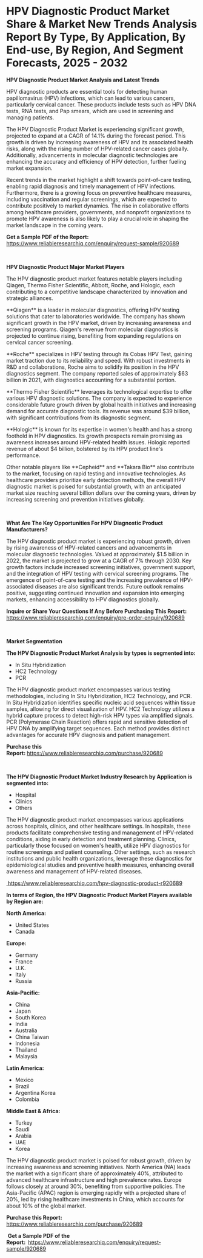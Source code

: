 <p><h1>HPV Diagnostic Product Market Share & Market New Trends Analysis Report By Type, By Application, By End-use, By Region, And Segment Forecasts, 2025 - 2032</h1></p><p><strong>HPV Diagnostic Product Market Analysis and Latest Trends</strong></p>
<p><p>HPV diagnostic products are essential tools for detecting human papillomavirus (HPV) infections, which can lead to various cancers, particularly cervical cancer. These products include tests such as HPV DNA tests, RNA tests, and Pap smears, which are used in screening and managing patients.</p><p>The HPV Diagnostic Product Market is experiencing significant growth, projected to expand at a CAGR of 14.1% during the forecast period. This growth is driven by increasing awareness of HPV and its associated health risks, along with the rising number of HPV-related cancer cases globally. Additionally, advancements in molecular diagnostic technologies are enhancing the accuracy and efficiency of HPV detection, further fueling market expansion.</p><p>Recent trends in the market highlight a shift towards point-of-care testing, enabling rapid diagnosis and timely management of HPV infections. Furthermore, there is a growing focus on preventive healthcare measures, including vaccination and regular screenings, which are expected to contribute positively to market dynamics. The rise in collaborative efforts among healthcare providers, governments, and nonprofit organizations to promote HPV awareness is also likely to play a crucial role in shaping the market landscape in the coming years.</p></p>
<p><strong>Get a Sample PDF of the Report:&nbsp;</strong> <a href="https://www.reliableresearchiq.com/enquiry/request-sample/920689?utm_campaign=3096&utm_medium=2&utm_source=Github&utm_content=ia&utm_term=18042025&utm_id=hpv-diagnostic-product">https://www.reliableresearchiq.com/enquiry/request-sample/920689</a></p>
<p>&nbsp;</p>
<p><strong>HPV Diagnostic Product Major Market Players</strong></p>
<p><p>The HPV diagnostic product market features notable players including Qiagen, Thermo Fisher Scientific, Abbott, Roche, and Hologic, each contributing to a competitive landscape characterized by innovation and strategic alliances.</p><p>**Qiagen** is a leader in molecular diagnostics, offering HPV testing solutions that cater to laboratories worldwide. The company has shown significant growth in the HPV market, driven by increasing awareness and screening programs. Qiagen's revenue from molecular diagnostics is projected to continue rising, benefiting from expanding regulations on cervical cancer screening.</p><p>**Roche** specializes in HPV testing through its Cobas HPV Test, gaining market traction due to its reliability and speed. With robust investments in R&D and collaborations, Roche aims to solidify its position in the HPV diagnostics segment. The company reported sales of approximately $63 billion in 2021, with diagnostics accounting for a substantial portion.</p><p>**Thermo Fisher Scientific** leverages its technological expertise to offer various HPV diagnostic solutions. The company is expected to experience considerable future growth driven by global health initiatives and increasing demand for accurate diagnostic tools. Its revenue was around $39 billion, with significant contributions from its diagnostic segment.</p><p>**Hologic** is known for its expertise in women's health and has a strong foothold in HPV diagnostics. Its growth prospects remain promising as awareness increases around HPV-related health issues. Hologic reported revenue of about $4 billion, bolstered by its HPV product line's performance.</p><p>Other notable players like **Cepheid** and **Takara Bio** also contribute to the market, focusing on rapid testing and innovative technologies. As healthcare providers prioritize early detection methods, the overall HPV diagnostic market is poised for substantial growth, with an anticipated market size reaching several billion dollars over the coming years, driven by increasing screening and prevention initiatives globally.</p></p>
<p>&nbsp;</p>
<p><strong>What Are The Key Opportunities For HPV Diagnostic Product Manufacturers?</strong></p>
<p><p>The HPV diagnostic product market is experiencing robust growth, driven by rising awareness of HPV-related cancers and advancements in molecular diagnostic technologies. Valued at approximately $1.5 billion in 2022, the market is projected to grow at a CAGR of 7% through 2030. Key growth factors include increased screening initiatives, government support, and the integration of HPV testing with cervical screening programs. The emergence of point-of-care testing and the increasing prevalence of HPV-associated diseases are also significant trends. Future outlook remains positive, suggesting continued innovation and expansion into emerging markets, enhancing accessibility to HPV diagnostics globally.</p></p>
<p><strong>Inquire or Share Your Questions If Any Before Purchasing This Report:</strong> <a href="https://www.reliableresearchiq.com/enquiry/pre-order-enquiry/920689?utm_campaign=3096&utm_medium=2&utm_source=Github&utm_content=ia&utm_term=18042025&utm_id=hpv-diagnostic-product">https://www.reliableresearchiq.com/enquiry/pre-order-enquiry/920689</a></p>
<p>&nbsp;</p>
<p><strong>Market Segmentation</strong></p>
<p><strong>The HPV Diagnostic Product Market Analysis by types is segmented into:</strong></p>
<p><ul><li>In Situ Hybridization</li><li>HC2 Technology</li><li>PCR</li></ul></p>
<p><p>The HPV diagnostic product market encompasses various testing methodologies, including In Situ Hybridization, HC2 Technology, and PCR. In Situ Hybridization identifies specific nucleic acid sequences within tissue samples, allowing for direct visualization of HPV. HC2 Technology utilizes a hybrid capture process to detect high-risk HPV types via amplified signals. PCR (Polymerase Chain Reaction) offers rapid and sensitive detection of HPV DNA by amplifying target sequences. Each method provides distinct advantages for accurate HPV diagnosis and patient management.</p></p>
<p><strong>Purchase this Report:&nbsp;</strong><a href="https://www.reliableresearchiq.com/purchase/920689?utm_campaign=3096&utm_medium=2&utm_source=Github&utm_content=ia&utm_term=18042025&utm_id=hpv-diagnostic-product">https://www.reliableresearchiq.com/purchase/920689</a></p>
<p>&nbsp;</p>
<p><strong>The HPV Diagnostic Product Market Industry Research by Application is segmented into:</strong></p>
<p><ul><li>Hospital</li><li>Clinics</li><li>Others</li></ul></p>
<p><p>The HPV diagnostic product market encompasses various applications across hospitals, clinics, and other healthcare settings. In hospitals, these products facilitate comprehensive testing and management of HPV-related conditions, aiding in early detection and treatment planning. Clinics, particularly those focused on women's health, utilize HPV diagnostics for routine screenings and patient counseling. Other settings, such as research institutions and public health organizations, leverage these diagnostics for epidemiological studies and preventive health measures, enhancing overall awareness and management of HPV-related diseases.</p></p>
<p><a href="https://www.reliableresearchiq.com/hpv-diagnostic-product-r920689?utm_campaign=3096&utm_medium=2&utm_source=Github&utm_content=ia&utm_term=18042025&utm_id=hpv-diagnostic-product">&nbsp;https://www.reliableresearchiq.com/hpv-diagnostic-product-r920689</a></p>
<p><strong>In terms of Region, the HPV Diagnostic Product Market Players available by Region are:</strong></p>
<p>
    <p> <strong> North America: </strong>
        <ul>
            <li>United States</li>
            <li>Canada</li>
        </ul>
        </p> 
    <p> <strong> Europe: </strong>
        <ul>
            <li>Germany</li>
            <li>France</li>
            <li>U.K.</li>
            <li>Italy</li>
            <li>Russia</li>
        </ul>
        </p> 
    <p> <strong> Asia-Pacific: </strong>
        <ul>
            <li>China</li>
            <li>Japan</li>
            <li>South Korea</li>
            <li>India</li>
            <li>Australia</li>
            <li>China Taiwan</li>
            <li>Indonesia</li>
            <li>Thailand</li>
            <li>Malaysia</li>
        </ul>
        </p> 
    <p> <strong> Latin America: </strong>
        <ul>
            <li>Mexico</li>
            <li>Brazil</li>
            <li>Argentina Korea</li>
            <li>Colombia</li>
        </ul>
        </p> 
    <p> <strong> Middle East & Africa: </strong>
        <ul>
            <li>Turkey</li>
            <li>Saudi</li>
            <li>Arabia</li>
            <li>UAE</li>
            <li>Korea</li>
        </ul>
    </p>
    </p>
<p><p>The HPV diagnostic product market is poised for robust growth, driven by increasing awareness and screening initiatives. North America (NA) leads the market with a significant share of approximately 40%, attributed to advanced healthcare infrastructure and high prevalence rates. Europe follows closely at around 30%, benefiting from supportive policies. The Asia-Pacific (APAC) region is emerging rapidly with a projected share of 20%, led by rising healthcare investments in China, which accounts for about 10% of the global market.</p></p>
<p><strong>Purchase this Report: </strong><a href="https://www.reliableresearchiq.com/purchase/920689?utm_campaign=3096&utm_medium=2&utm_source=Github&utm_content=ia&utm_term=18042025&utm_id=hpv-diagnostic-product">https://www.reliableresearchiq.com/purchase/920689</a></p>
<p>&nbsp;<strong>Get a Sample PDF of the Report:&nbsp;&nbsp;</strong><a href="https://www.reliableresearchiq.com/enquiry/request-sample/920689?utm_campaign=3096&utm_medium=2&utm_source=Github&utm_content=ia&utm_term=18042025&utm_id=hpv-diagnostic-product">https://www.reliableresearchiq.com/enquiry/request-sample/920689</a></p>
<p><strong></strong></p>
<p><p></p><p></p><p></p></p>